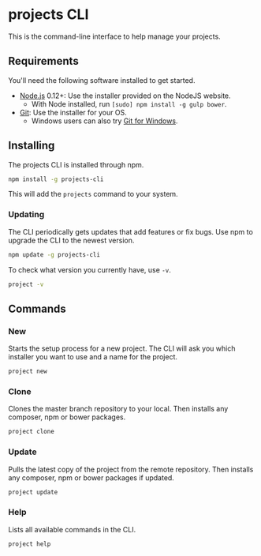 # projects CLI

This is the command-line interface  to help manage your projects.

## Requirements

You'll need the following software installed to get started.

  * [Node.js](http://nodejs.org) 0.12+: Use the installer provided on the NodeJS website.
    * With Node installed, run `[sudo] npm install -g gulp bower`.
  * [Git](http://git-scm.com/downloads): Use the installer for your OS.
    * Windows users can also try [Git for Windows](http://git-for-windows.github.io/).

## Installing

The projects CLI is installed through npm.

```bash
npm install -g projects-cli
```

This will add the `projects` command to your system.

### Updating

The CLI periodically gets updates that add features or fix bugs. Use npm to upgrade the CLI to the newest version.

```bash
npm update -g projects-cli
```

To check what version you currently have, use `-v`.

```bash
project -v
```

## Commands

### New

Starts the setup process for a new project. The CLI will ask you which installer you want to use and a name for the project.

```bash
project new
```

### Clone

Clones the master branch repository to your local. Then installs any composer, npm or bower packages.

```bash
project clone
```

### Update

Pulls the latest copy of the project from the remote repository. Then installs any composer, npm or bower packages if updated.

```bash
project update
```

### Help

Lists all available commands in the CLI.

```bash
project help
```
